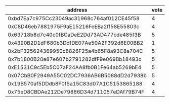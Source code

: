 address|vote|timestamp|signature
---|---|---|---
0xbd7Ea7c975Cc23049ac31968c764af012CE45f58|4|1607434381|0x0a8c2fd9727c3753a94512095b32ace872a4c808e99c764a0585e8bd510ba5f214b7b069d06ff29fbf6d59bc647ac59641a9ab9fa44d5ef6620a372b9ce6a6731b
0xC8D46eb7881975F9aE15216FeEBa2ff58E55803c|4|1607434580|0x201e0b4dae02b5ae05bcbbb5161c4efb3b4028a5fd382e767b69cae22eb9741f44a864efdf06f85b86e60fa609bc99bf5937c406618f259a319ca85c4b4cf0a51b
0x63718b8d7c40c0fBCaDeE2Dd73AD477cde485f3B|5|1607434743|0x5c369ae4b1e1909956c6b4751d1878651842779941bfe1f171c45dee8e1588e467d707300366f699c5bdf1eea98f4738f40bf02617ecd70c5de9a2a7be73e4fd1c
0x4390B2D1dF680b3DdfDE07Ae50A2F392d6E00BB2|1|1607434935|0x938954449a351f883c8c950e67057c0c61e07c99d51784d8b980c42f527105997fb97175b6c1aafe594d49150a5601bac466a43ad4ecf94c0e4d4ff098d73c391b
0x2bF325624369950c8826F25a4b65F8a93C8a704C|5|1607435376|0x89ecde783c486b5d1d901817b49ed5d3e96d1f7e392b4bdabc59dda19f98eb6f0846dfc834d2963a586947b22429b238ffd596feeb5be172c7202a3b554d8c951b
0x7b1800B20e87e607b2791282dfF9e069Bb18493c|5|1607439972|0x0aea89fdc64df7537cb47c1284d42fb1a79f72a5a0b2b89b82d0ffed4c4c8444487d11904475cf96f930edf8446abe70f2792b808d2af247152b57ccdd92de361c
0xE1531C9c5Eb5C07aF24AA8fb0B1Fe64ab5269bE4|5|1607441464|0x65f4c9034569da76bd8ef8a120ef5f52dc7f8ac69c5348cf48c436d06043530935e8233c3b4726841faf6340a530f3f9c70553b245be404bc412bfc8b85f535a1b
0x07CbB0F2949A55C02DC7936AB6B5088dD2d7938b|5|1607442807|0xd44e6e6feb51e0b33743578ea6d393022b17907bfaad9241abf41a0b2dec76a92d40ca33cb7a698bb10ffb296ee1ce02f81f23af14f2f77df6707a8f7502421f1c
0x19B570af5DDdb8F0f5a15C83d07A1C5153865188|4|1607444564|0x748d3b6c6a93bcab1ac57500376a80f39aac9f3ceafb30a937ca51b38099bd125fb13b9a2fe293cea295f1c983b57ed747e868249145fe0dbeca28a5b095473f1b
0x75eD8CBDAe212De79886D34d711057eDAf79B74F|4|1607444626|0xeb502061cbc7856fe83e11ad6fa9aef7df1e32b7740c481354c09c8fa2a373b423a6a2633236de1dcf8c851ca0cef7e286b0cb60781b4bacc8301cd45db016e61c